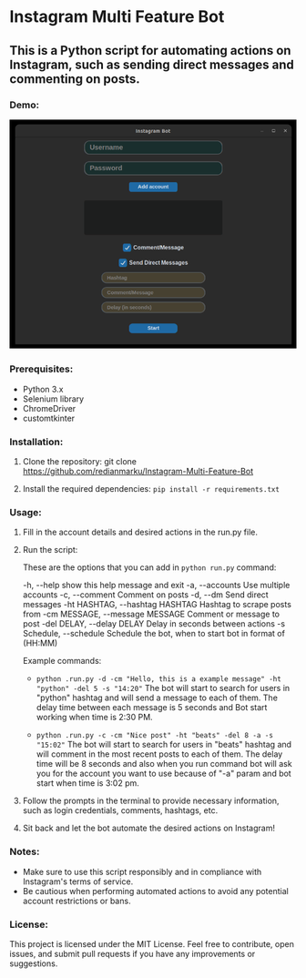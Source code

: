 # Instagram Multi Feature Bot

## This is a Python script for automating actions on Instagram, such as sending direct messages and commenting on posts.

### Demo:

![Alt Text](demo.png)

### Prerequisites:

- Python 3.x
- Selenium library
- ChromeDriver
- customtkinter

### Installation:

1. Clone the repository:
   git clone https://github.com/redianmarku/Instagram-Multi-Feature-Bot

2. Install the required dependencies:
   `pip install -r requirements.txt`

### Usage:

1. Fill in the account details and desired actions in the run.py file.

2. Run the script:

   These are the options that you can add in `python run.py` command:

   -h, --help show this help message and exit
   -a, --accounts Use multiple accounts
   -c, --comment Comment on posts
   -d, --dm Send direct messages
   -ht HASHTAG, --hashtag HASHTAG Hashtag to scrape posts from
   -cm MESSAGE, --message MESSAGE Comment or message to post
   -del DELAY, --delay DELAY Delay in seconds between actions
   -s Schedule, --schedule Schedule the bot, when to start bot in format of (HH:MM)

   Example commands:

   - `python .run.py -d -cm "Hello, this is a example message" -ht "python" -del 5 -s "14:20"` The bot will start to search for users in "python" hashtag and will send a message to each of them. The delay time between each message is 5 seconds and Bot start working when time is 2:30 PM.

   - `python .run.py -c -cm "Nice post" -ht "beats" -del 8 -a -s "15:02"` The bot will start to search for users in "beats" hashtag and will comment in the most recent posts to each of them. The delay time will be 8 seconds and also when you run command bot will ask you for the account you want to use because of "-a" param and bot start when time is 3:02 pm.

3. Follow the prompts in the terminal to provide necessary information, such as login credentials, comments, hashtags, etc.

4. Sit back and let the bot automate the desired actions on Instagram!

### Notes:

- Make sure to use this script responsibly and in compliance with Instagram's terms of service.
- Be cautious when performing automated actions to avoid any potential account restrictions or bans.

### License:

This project is licensed under the MIT License. Feel free to contribute, open issues, and submit pull requests if you have any improvements or suggestions.

